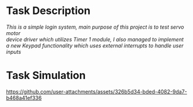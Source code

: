 # Task Description
*This is a simple login system, main purpose of this project is to test servo motor<br>device driver which utilizes Timer 1 module, I also managed to implement<br>a new Keypad functionality which uses external interrupts to handle user inputs*

# Task Simulation
https://github.com/user-attachments/assets/326b5d34-bded-4082-9da7-b468a41ef336